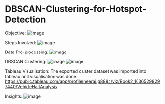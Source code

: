 # DBSCAN-Clustering-for-Hotspot-Detection

Objective:
![image](https://user-images.githubusercontent.com/91423180/193449068-0a7dfb67-258a-4c70-a6bd-6a8886dee979.png)

Steps Involved:
![image](https://user-images.githubusercontent.com/91423180/193449203-87756904-021e-48b0-a42d-94a6d9a19cd0.png)

Data Pre-processing:
![image](https://user-images.githubusercontent.com/91423180/193449245-7d56d6bf-6b81-40d2-94d5-1d87eac687ad.png)


DBSCAN Clustering:
![image](https://user-images.githubusercontent.com/91423180/193449160-06ce95a0-3b8b-4af4-a65d-2ef1d16e043d.png)
    ![image](https://user-images.githubusercontent.com/91423180/193449165-54a93c0f-ecf5-451c-a66e-fb17ec79ac69.png)


Tableau Visualisation:
The exported cluster dataset was imported into tableau and visualisation was done.
https://public.tableau.com/app/profile/neeraj.g8884/viz/Book2_16365298297440/VehicleHaltAnalysis

Insights:
![image](https://user-images.githubusercontent.com/91423180/193449272-161dfdaa-7687-4738-876f-a734ae50106d.png)
